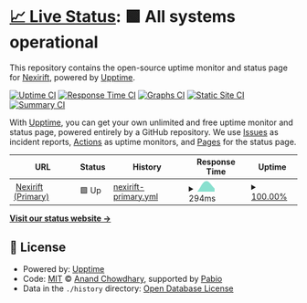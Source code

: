 # [📈 Live Status](https://status.nexirift.com): <!--live status--> **🟩 All systems operational**

This repository contains the open-source uptime monitor and status page for [Nexirift](https://nexirift.com), powered by [Upptime](https://github.com/upptime/upptime).

[![Uptime CI](https://github.com/Nexirift/status/workflows/Uptime%20CI/badge.svg)](https://github.com/Nexirift/status/actions?query=workflow%3A%22Uptime+CI%22)
[![Response Time CI](https://github.com/Nexirift/status/workflows/Response%20Time%20CI/badge.svg)](https://github.com/Nexirift/status/actions?query=workflow%3A%22Response+Time+CI%22)
[![Graphs CI](https://github.com/Nexirift/status/workflows/Graphs%20CI/badge.svg)](https://github.com/Nexirift/status/actions?query=workflow%3A%22Graphs+CI%22)
[![Static Site CI](https://github.com/Nexirift/status/workflows/Static%20Site%20CI/badge.svg)](https://github.com/Nexirift/status/actions?query=workflow%3A%22Static+Site+CI%22)
[![Summary CI](https://github.com/Nexirift/status/workflows/Summary%20CI/badge.svg)](https://github.com/Nexirift/status/actions?query=workflow%3A%22Summary+CI%22)

With [Upptime](https://upptime.js.org), you can get your own unlimited and free uptime monitor and status page, powered entirely by a GitHub repository. We use [Issues](https://github.com/Nexirift/status/issues) as incident reports, [Actions](https://github.com/Nexirift/status/actions) as uptime monitors, and [Pages](https://status.nexirift.com) for the status page.

<!--start: status pages-->
<!-- This summary is generated by Upptime (https://github.com/upptime/upptime) -->
<!-- Do not edit this manually, your changes will be overwritten -->
<!-- prettier-ignore -->
| URL | Status | History | Response Time | Uptime |
| --- | ------ | ------- | ------------- | ------ |
| <img alt="" src="https://icons.duckduckgo.com/ip3/nexirift.com.ico" height="13"> [Nexirift (Primary)](https://nexirift.com) | 🟩 Up | [nexirift-primary.yml](https://github.com/Nexirift/status/commits/HEAD/history/nexirift-primary.yml) | <details><summary><img alt="Response time graph" src="./graphs/nexirift-primary/response-time-week.png" height="20"> 294ms</summary><br><a href="https://status.nexirift.com/history/nexirift-primary"><img alt="Response time 294" src="https://img.shields.io/endpoint?url=https%3A%2F%2Fraw.githubusercontent.com%2FNexirift%2Fstatus%2FHEAD%2Fapi%2Fnexirift-primary%2Fresponse-time.json"></a><br><a href="https://status.nexirift.com/history/nexirift-primary"><img alt="24-hour response time 294" src="https://img.shields.io/endpoint?url=https%3A%2F%2Fraw.githubusercontent.com%2FNexirift%2Fstatus%2FHEAD%2Fapi%2Fnexirift-primary%2Fresponse-time-day.json"></a><br><a href="https://status.nexirift.com/history/nexirift-primary"><img alt="7-day response time 294" src="https://img.shields.io/endpoint?url=https%3A%2F%2Fraw.githubusercontent.com%2FNexirift%2Fstatus%2FHEAD%2Fapi%2Fnexirift-primary%2Fresponse-time-week.json"></a><br><a href="https://status.nexirift.com/history/nexirift-primary"><img alt="30-day response time 294" src="https://img.shields.io/endpoint?url=https%3A%2F%2Fraw.githubusercontent.com%2FNexirift%2Fstatus%2FHEAD%2Fapi%2Fnexirift-primary%2Fresponse-time-month.json"></a><br><a href="https://status.nexirift.com/history/nexirift-primary"><img alt="1-year response time 294" src="https://img.shields.io/endpoint?url=https%3A%2F%2Fraw.githubusercontent.com%2FNexirift%2Fstatus%2FHEAD%2Fapi%2Fnexirift-primary%2Fresponse-time-year.json"></a></details> | <details><summary><a href="https://status.nexirift.com/history/nexirift-primary">100.00%</a></summary><a href="https://status.nexirift.com/history/nexirift-primary"><img alt="All-time uptime 100.00%" src="https://img.shields.io/endpoint?url=https%3A%2F%2Fraw.githubusercontent.com%2FNexirift%2Fstatus%2FHEAD%2Fapi%2Fnexirift-primary%2Fuptime.json"></a><br><a href="https://status.nexirift.com/history/nexirift-primary"><img alt="24-hour uptime 100.00%" src="https://img.shields.io/endpoint?url=https%3A%2F%2Fraw.githubusercontent.com%2FNexirift%2Fstatus%2FHEAD%2Fapi%2Fnexirift-primary%2Fuptime-day.json"></a><br><a href="https://status.nexirift.com/history/nexirift-primary"><img alt="7-day uptime 100.00%" src="https://img.shields.io/endpoint?url=https%3A%2F%2Fraw.githubusercontent.com%2FNexirift%2Fstatus%2FHEAD%2Fapi%2Fnexirift-primary%2Fuptime-week.json"></a><br><a href="https://status.nexirift.com/history/nexirift-primary"><img alt="30-day uptime 100.00%" src="https://img.shields.io/endpoint?url=https%3A%2F%2Fraw.githubusercontent.com%2FNexirift%2Fstatus%2FHEAD%2Fapi%2Fnexirift-primary%2Fuptime-month.json"></a><br><a href="https://status.nexirift.com/history/nexirift-primary"><img alt="1-year uptime 100.00%" src="https://img.shields.io/endpoint?url=https%3A%2F%2Fraw.githubusercontent.com%2FNexirift%2Fstatus%2FHEAD%2Fapi%2Fnexirift-primary%2Fuptime-year.json"></a></details>

<!--end: status pages-->

[**Visit our status website →**](https://status.nexirift.com)

## 📄 License

- Powered by: [Upptime](https://github.com/upptime/upptime)
- Code: [MIT](./LICENSE) © [Anand Chowdhary](https://anandchowdhary.com), supported by [Pabio](https://pabio.com)
- Data in the `./history` directory: [Open Database License](https://opendatacommons.org/licenses/odbl/1-0/)
